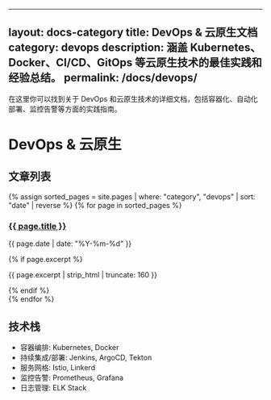 <!-- docs/devops/index.md -->
---
layout: docs-category
title: DevOps & 云原生文档
category: devops
description: 涵盖 Kubernetes、Docker、CI/CD、GitOps 等云原生技术的最佳实践和经验总结。
permalink: /docs/devops/
---

在这里你可以找到关于 DevOps 和云原生技术的详细文档，包括容器化、自动化部署、监控告警等方面的实践指南。

# DevOps & 云原生

## 文章列表

<div class="posts-list">
  {% assign sorted_pages = site.pages | where: "category", "devops" | sort: "date" | reverse %}
  {% for page in sorted_pages %}
    <div class="post-item">
      <h3><a href="{{ page.url | relative_url }}">{{ page.title }}</a></h3>
      <p class="post-meta">
        <span class="post-date">{{ page.date | date: "%Y-%m-%d" }}</span>
      </p>
      {% if page.excerpt %}
        <p class="post-excerpt">{{ page.excerpt | strip_html | truncate: 160 }}</p>
      {% endif %}
    </div>
  {% endfor %}
</div>

## 技术栈

- 容器编排: Kubernetes, Docker
- 持续集成/部署: Jenkins, ArgoCD, Tekton
- 服务网格: Istio, Linkerd
- 监控告警: Prometheus, Grafana
- 日志管理: ELK Stack